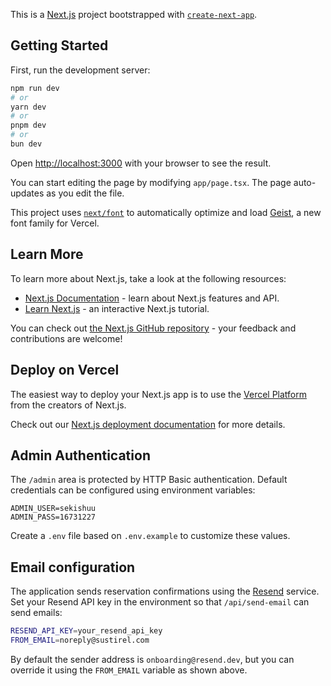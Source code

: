 This is a [Next.js](https://nextjs.org) project bootstrapped with [`create-next-app`](https://nextjs.org/docs/app/api-reference/cli/create-next-app).

## Getting Started

First, run the development server:

```bash
npm run dev
# or
yarn dev
# or
pnpm dev
# or
bun dev
```

Open [http://localhost:3000](http://localhost:3000) with your browser to see the result.

You can start editing the page by modifying `app/page.tsx`. The page auto-updates as you edit the file.

This project uses [`next/font`](https://nextjs.org/docs/app/building-your-application/optimizing/fonts) to automatically optimize and load [Geist](https://vercel.com/font), a new font family for Vercel.

## Learn More

To learn more about Next.js, take a look at the following resources:

- [Next.js Documentation](https://nextjs.org/docs) - learn about Next.js features and API.
- [Learn Next.js](https://nextjs.org/learn) - an interactive Next.js tutorial.

You can check out [the Next.js GitHub repository](https://github.com/vercel/next.js) - your feedback and contributions are welcome!

## Deploy on Vercel

The easiest way to deploy your Next.js app is to use the [Vercel Platform](https://vercel.com/new?utm_medium=default-template&filter=next.js&utm_source=create-next-app&utm_campaign=create-next-app-readme) from the creators of Next.js.

Check out our [Next.js deployment documentation](https://nextjs.org/docs/app/building-your-application/deploying) for more details.

## Admin Authentication

The `/admin` area is protected by HTTP Basic authentication. Default credentials can be configured using environment variables:

```
ADMIN_USER=sekishuu
ADMIN_PASS=16731227
```

Create a `.env` file based on `.env.example` to customize these values.

## Email configuration

The application sends reservation confirmations using the [Resend](https://resend.com/) service. Set your Resend API key in the environment so that `/api/send-email` can send emails:

```bash
RESEND_API_KEY=your_resend_api_key
FROM_EMAIL=noreply@sustirel.com
```

By default the sender address is `onboarding@resend.dev`, but you can override it using the `FROM_EMAIL` variable as shown above.
